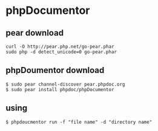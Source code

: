 # phpDocumentor

## pear download
	curl -O http://pear.php.net/go-pear.phar
	sudo php -d detect_unicode=0 go-pear.phar
	
## phpDoumentor download
	$ sudo pear channel-discover pear.phpdoc.org
	$ sudo pear install phpdoc/phpDocumentor
	
## using
	$ phpdoucmentor run -f "file name" -d "directory name"